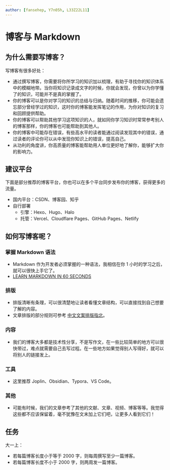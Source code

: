 ```yaml
---
author: [fansehep, Y7n05h, L33Z22L11]
---
```


# 博客与 Markdown

## 为什么需要写博客？

写博客有很多好处：

- 通过撰写博客，你需要将你所学习的知识加以梳理，有助于寻找你的知识体系中的模糊地带。当你将知识记录成文字的时候，你就会发现，你曾以为你学懂了的知识，可能并不是真的掌握了。
- 你的博客可以是你对学习的知识的总结与归纳。随着时间的推移，你可能会遗忘部分曾经学过的知识，这时你的博客能发挥笔记的作用，为你对知识的复习和回顾提供帮助。
- 你的博客可以帮助其他学习这项知识的人，就如同你学习知识时常常参考别人的博客那样，你的博客也可能帮助到其他人。
- 你的博客中可能存在错误，有些高水平的读者能通过阅读发现其中的错误，通过读者的评论你可以从中发现你知识上的错误，提高自己。
- 从功利的角度讲，你高质量的博客能帮助用人单位更好地了解你，能够扩大你的影响力。

## 建议平台

下面是部分推荐的博客平台，你也可以在多个平台同步发布你的博客，获得更多的流量。

- 国内平台：CSDN、博客园、知乎
- 自行部署
  - 引擎：Hexo、Hugo、Halo
  - 托管：Vercel、Cloudflare Pages、GitHub Pages、Netlify

## 如何写博客呢？

### 掌握 Markdown 语法

- Markdown 作为开发者必须掌握的一种语法，我相信在你 1 小时的学习之后，就可以很快上手它了。
- [LEARN MARKDOWN IN 60 SECONDS](https://commonmark.org/help/)

### 排版

- 排版清晰有条理，可以很清楚地让读者看懂文章结构，可以直接找到自己想要了解的内容。
- 文章排版的部分规则可参考 [中文文案排版指北](https://github.com/sparanoid/chinese-copywriting-guidelines)。

### 内容

- 我们的博客大多都是技术性分享，不是写作文，在一些比较简单的地方可以很快带过，难点就需要自己去写过程。在一些地方如果觉得别人写得好，就可以将别人的链接发上。

### 工具

- 这里推荐 Joplin、Obsidian、Typora、VS Code。

### 其他

- 可能有时候，我们的文章参考了其他的文献、文章、视频、博客等等。我觉得这些都不应该保留着，毫不犹豫在文末加上它们吧，让更多人看到它们！

## 任务

大一上：

- 若每篇博客长度小于等于 2000 字，则每周撰写至少一篇博客。
- 若每篇博客长度不小于 2000 字，则两周发一篇博客。
